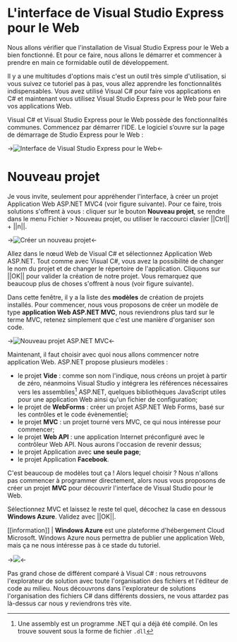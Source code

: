 # L'interface de Visual Studio Express pour le Web

Nous allons vérifier que l'installation de Visual Studio Express pour le Web a bien fonctionné. Et pour ce faire, nous allons le démarrer et commencer à prendre en main ce formidable outil de développement.

Il y a une multitudes d'options mais c'est un outil très simple d'utilisation, si vous suivez ce tutoriel pas à pas, vous allez apprendre les fonctionnalités indispensables. Vous avez utilisé Visual C# pour faire vos applications en C# et maintenant vous utilisez Visual Studio Express pour le Web pour faire vos applications Web.

Visual C# et Visual Studio Express pour le Web possède des fonctionnalités communes. Commencez par démarrer l'IDE. Le logiciel s’ouvre sur la page de démarrage de Studio Express pour le Web :

->![Interface de Visual Studio Express pour le Web](/media/galleries/304/53d7b699-60f5-4a76-9e2e-089e6cbd07fa.png.960x960_q85.jpg)<-

# Nouveau projet

Je vous invite, seulement pour appréhender l'interface, à créer un projet Application Web ASP.NET MVC4 (voir figure suivante). Pour ce faire, trois solutions s'offrent à vous : cliquer sur le bouton **Nouveau projet**, se rendre dans le menu Fichier > Nouveau projet, ou utiliser le raccourci clavier ||Ctrl|| + ||n||.

->![Créer un nouveau projet](/media/galleries/304/5fcf2c36-ad10-40f4-9188-1f54d17f4d5d.png.960x960_q85.png)<-

Allez dans le nœud Web de Visual C# et sélectionnez Application Web ASP.NET. Tout comme avec Visual C#, vous avez la possibilité de changer le nom du projet et de changer le répertoire de l'application. Cliquons sur ||OK|| pour valider la création de notre projet. Vous remarquez que beaucoup plus de choses s'offrent à nous (voir figure suivante).

Dans cette fenêtre, il y a la liste des **modèles** de création de projets installés. Pour commencer, nous vous proposons de créer un modèle de type **application Web ASP.NET MVC**, nous reviendrons plus tard sur le terme MVC, retenez simplement que c'est une manière d'organiser son code.

->![Nouveau projet ASP.NET MVC](/media/galleries/304/9530afb5-899c-4241-a4ea-e985a611b6d3.png.960x960_q85.png)<-

Maintenant, il faut choisir avec quoi nous allons commencer notre application Web. ASP.NET propose plusieurs modèles :

- le projet **Vide** : comme son nom l'indique, nous créons un projet à partir de zéro, néanmoins Visual Studio y intégrera les références nécessaires vers les assemblies[^assemblies] ASP.NET, quelques bibliothèques JavaScript utiles pour une application Web ainsi qu'un fichier de configuration;
- le projet de **WebForms** : créer un projet ASP.NET Web Forms, basé sur les contrôles et le code évènementiel;
- le projet **MVC** : un projet tourné vers MVC, ce qui nous intéresse pour commencer;
- le projet **Web API** : une application Internet préconfiguré avec le contrôleur Web API. Nous aurons l'occasion de revenir dessus;
- le projet Application avec **une seule page**;
- le projet Application **Facebook**.

C'est beaucoup de modèles tout ça ! Alors lequel choisir ? Nous n'allons pas commencer à programmer directement, alors nous vous proposons de créer un projet **MVC** pour découvrir l'interface de Visual Studio pour le Web.

Sélectionnez MVC et laissez le reste tel quel, décochez la case en dessous **Windows Azure**. Validez avec ||OK||.

[[information]]
| **Windows Azure** est une plateforme d'hébergement Cloud Microsoft. Windows Azure nous permettra de publier une application Web, mais ça ne nous intéresse pas à ce stade du tutoriel.

->![](/media/galleries/304/7f5f3f00-add4-4e94-aa39-00d2159e1b28.png.960x960_q85.jpg)<-

Pas grand chose de différent comparé à Visual C# : nous retrouvons l'explorateur de solution avec toute l'organisation des fichiers et l'éditeur de code au milieu. Nous découvrons dans l'explorateur de solutions l'organisation des fichiers C# dans différents dossiers, ne vous attardez pas là-dessus car nous y reviendrons très vite.

[^assemblies]: Une assembly est un programme .NET qui a déjà été compilé. On les trouve souvent sous la forme de fichier `.dll`
